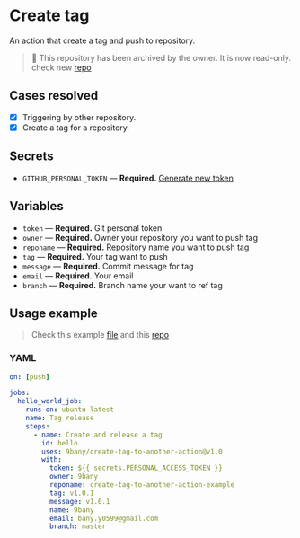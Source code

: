 # Create tag

An action that create a tag and push to repository.

> 🚧 This repository has been archived by the owner. It is now read-only. check new [repo](https://github.com/browng-io/create-tag-to-another-action)

## Cases resolved
- [x] Triggering by other repository.
- [x] Create a tag for a repository.
## Secrets

- `GITHUB_PERSONAL_TOKEN` — **Required.** [Generate new token](https://github.com/settings/tokens)

## Variables
- `token` — **Required.** Git personal token
- `owner` — **Required.** Owner your repository you want to push tag
- `reponame` — **Required.** Repository name you want to push tag
- `tag` — **Required.** Your tag want to push
- `message` — **Required.** Commit message for tag
- `email` — **Required.** Your email
- `branch` — **Required.** Branch name your want to ref tag

## Usage example
> Check this example [file](https://github.com/9bany/create-tag-to-another-action/blob/master/.github/workflows/main.yml) and this [repo](https://github.com/9bany/create-tag-to-another-action-example)
### YAML

```yaml
on: [push]

jobs:
  hello_world_job:
    runs-on: ubuntu-latest
    name: Tag release
    steps:
      - name: Create and release a tag
        id: hello
        uses: 9bany/create-tag-to-another-action@v1.0
        with:
          token: ${{ secrets.PERSONAL_ACCESS_TOKEN }}
          owner: 9bany
          reponame: create-tag-to-another-action-example
          tag: v1.0.1
          message: v1.0.1
          name: 9bany
          email: bany.y0599@gmail.com
          branch: master
```


